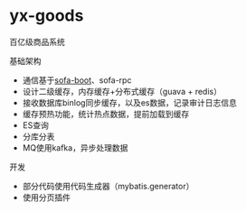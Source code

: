 # yx-goods
百亿级商品系统

基础架构
- 通信基于[sofa-boot](https://tech.antfin.com/docs/2/73882)、sofa-rpc
- 设计二级缓存，内存缓存+分布式缓存（guava + redis）
- 接收数据库binlog同步缓存，以及es数据，记录审计日志信息
- 缓存预热功能，统计热点数据，提前加载到缓存
- ES查询
- 分库分表
- MQ使用kafka，异步处理数据

开发
- 部分代码使用代码生成器（mybatis.generator）
- 使用分页插件
